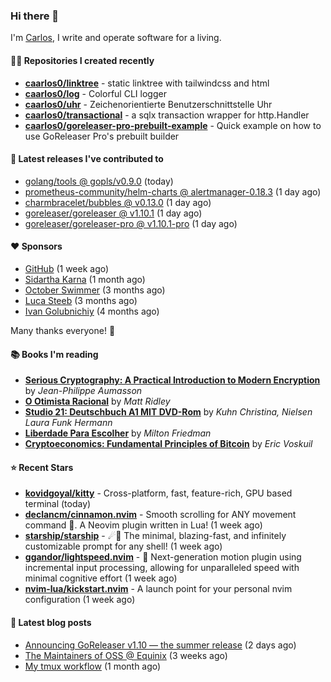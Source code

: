 ### Hi there 👋

I'm [Carlos](https://caarlos0.dev), I write and operate software for a living.

#### 👨‍💻 Repositories I created recently
- **[caarlos0/linktree](https://github.com/caarlos0/linktree)** - static linktree with tailwindcss and html
- **[caarlos0/log](https://github.com/caarlos0/log)** - Colorful CLI logger
- **[caarlos0/uhr](https://github.com/caarlos0/uhr)** - Zeichenorientierte Benutzerschnittstelle Uhr
- **[caarlos0/transactional](https://github.com/caarlos0/transactional)** - a sqlx transaction wrapper for http.Handler
- **[caarlos0/goreleaser-pro-prebuilt-example](https://github.com/caarlos0/goreleaser-pro-prebuilt-example)** - Quick example on how to use GoReleaser Pro&#39;s prebuilt builder

#### 🚀 Latest releases I've contributed to


- [golang/tools @ gopls/v0.9.0](https://github.com/golang/tools/releases/tag/gopls%2Fv0.9.0) (today)
- [prometheus-community/helm-charts @ alertmanager-0.18.3](https://github.com/prometheus-community/helm-charts/releases/tag/alertmanager-0.18.3) (1 day ago)
- [charmbracelet/bubbles @ v0.13.0](https://github.com/charmbracelet/bubbles/releases/tag/v0.13.0) (1 day ago)
- [goreleaser/goreleaser @ v1.10.1](https://github.com/goreleaser/goreleaser/releases/tag/v1.10.1) (1 day ago)
- [goreleaser/goreleaser-pro @ v1.10.1-pro](https://github.com/goreleaser/goreleaser-pro/releases/tag/v1.10.1-pro) (1 day ago)

#### ❤️ Sponsors
- [GitHub](https://github.com/github) (1 week ago)
- [Sidartha Karna](https://github.com/sidarthakarna) (1 month ago)
- [October Swimmer](https://github.com/octoberswimmer) (3 months ago)
- [Luca Steeb](https://github.com/steebchen) (3 months ago)
- [Ivan Golubnichiy](https://github.com/h1kkan) (4 months ago)

Many thanks everyone! 🙏

#### 📚 Books I'm reading
- **[Serious Cryptography: A Practical Introduction to Modern Encryption](https://www.goodreads.com/book/show/36265193-serious-cryptography)** by _Jean-Philippe Aumasson_
- **[O Otimista Racional](https://www.goodreads.com/book/show/32706964-o-otimista-racional)** by _Matt Ridley_
- **[Studio 21: Deutschbuch A1 MIT DVD-Rom](https://www.goodreads.com/book/show/25495148-studio-21)** by _Kuhn Christina, Nielsen Laura Funk Hermann_
- **[Liberdade Para Escolher](https://www.goodreads.com/book/show/17238591-liberdade-para-escolher)** by _Milton Friedman_
- **[Cryptoeconomics: Fundamental Principles of Bitcoin](https://www.goodreads.com/book/show/56919322-cryptoeconomics)** by _Eric Voskuil_

#### ⭐ Recent Stars


- **[kovidgoyal/kitty](https://github.com/kovidgoyal/kitty)** - Cross-platform, fast, feature-rich, GPU based terminal (today)
- **[declancm/cinnamon.nvim](https://github.com/declancm/cinnamon.nvim)** - Smooth scrolling for ANY movement command 🤯. A Neovim plugin written in Lua! (1 week ago)
- **[starship/starship](https://github.com/starship/starship)** - ☄🌌️  The minimal, blazing-fast, and infinitely customizable prompt for any shell! (1 week ago)
- **[ggandor/lightspeed.nvim](https://github.com/ggandor/lightspeed.nvim)** - 🌌 Next-generation motion plugin using incremental input processing, allowing for unparalleled speed with minimal cognitive effort (1 week ago)
- **[nvim-lua/kickstart.nvim](https://github.com/nvim-lua/kickstart.nvim)** - A launch point for your personal nvim configuration (1 week ago)

#### 📄 Latest blog posts
- [Announcing GoReleaser v1.10 — the summer release](https://carlosbecker.com/posts/goreleaser-v1.10/) (2 days ago)
- [The Maintainers of OSS @ Equinix](https://carlosbecker.com/posts/equinix-maintainers-oss/) (3 weeks ago)
- [My tmux workflow](https://carlosbecker.com/posts/tmux-sessionizer/) (1 month ago)
